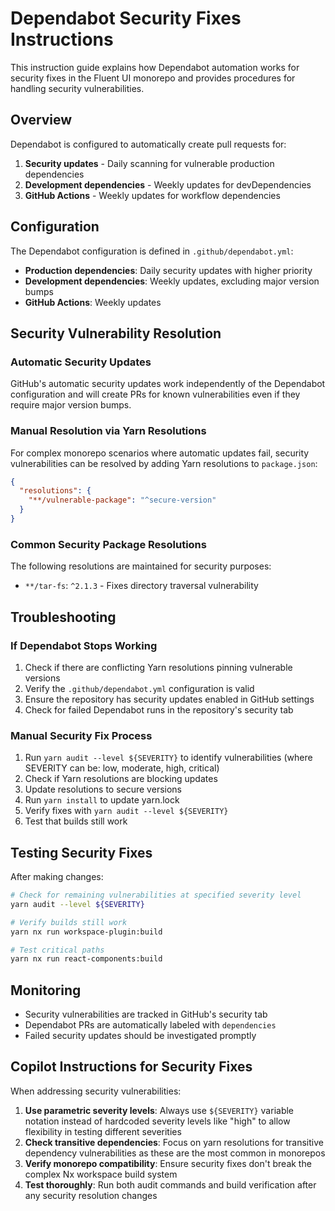 # Dependabot Security Fixes Instructions

This instruction guide explains how Dependabot automation works for security fixes in the Fluent UI monorepo and provides procedures for handling security vulnerabilities.

## Overview

Dependabot is configured to automatically create pull requests for:

1. **Security updates** - Daily scanning for vulnerable production dependencies
2. **Development dependencies** - Weekly updates for devDependencies  
3. **GitHub Actions** - Weekly updates for workflow dependencies

## Configuration

The Dependabot configuration is defined in `.github/dependabot.yml`:

- **Production dependencies**: Daily security updates with higher priority
- **Development dependencies**: Weekly updates, excluding major version bumps
- **GitHub Actions**: Weekly updates

## Security Vulnerability Resolution

### Automatic Security Updates

GitHub's automatic security updates work independently of the Dependabot configuration and will create PRs for known vulnerabilities even if they require major version bumps.

### Manual Resolution via Yarn Resolutions

For complex monorepo scenarios where automatic updates fail, security vulnerabilities can be resolved by adding Yarn resolutions to `package.json`:

```json
{
  "resolutions": {
    "**/vulnerable-package": "^secure-version"
  }
}
```

### Common Security Package Resolutions

The following resolutions are maintained for security purposes:

- `**/tar-fs`: `^2.1.3` - Fixes directory traversal vulnerability

## Troubleshooting

### If Dependabot Stops Working

1. Check if there are conflicting Yarn resolutions pinning vulnerable versions
2. Verify the `.github/dependabot.yml` configuration is valid
3. Ensure the repository has security updates enabled in GitHub settings
4. Check for failed Dependabot runs in the repository's security tab

### Manual Security Fix Process

1. Run `yarn audit --level ${SEVERITY}` to identify vulnerabilities (where SEVERITY can be: low, moderate, high, critical)
2. Check if Yarn resolutions are blocking updates
3. Update resolutions to secure versions
4. Run `yarn install` to update yarn.lock
5. Verify fixes with `yarn audit --level ${SEVERITY}`
6. Test that builds still work

## Testing Security Fixes

After making changes:

```bash
# Check for remaining vulnerabilities at specified severity level
yarn audit --level ${SEVERITY}

# Verify builds still work
yarn nx run workspace-plugin:build

# Test critical paths
yarn nx run react-components:build
```

## Monitoring

- Security vulnerabilities are tracked in GitHub's security tab
- Dependabot PRs are automatically labeled with `dependencies`
- Failed security updates should be investigated promptly

## Copilot Instructions for Security Fixes

When addressing security vulnerabilities:

1. **Use parametric severity levels**: Always use `${SEVERITY}` variable notation instead of hardcoded severity levels like "high" to allow flexibility in testing different severities
2. **Check transitive dependencies**: Focus on yarn resolutions for transitive dependency vulnerabilities as these are the most common in monorepos
3. **Verify monorepo compatibility**: Ensure security fixes don't break the complex Nx workspace build system
4. **Test thoroughly**: Run both audit commands and build verification after any security resolution changes
